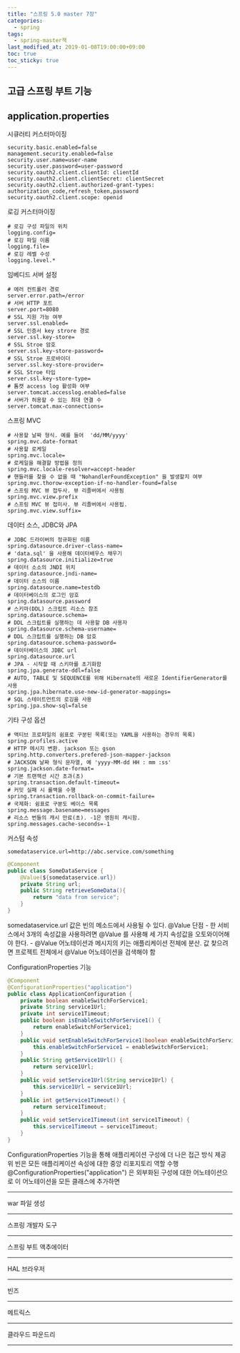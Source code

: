 ```yaml
---
title: "스프링 5.0 master 7장"
categories:
  - spring
tags:
  - spring-master책
last_modified_at: 2019-01-08T19:00:00+09:00
toc: true
toc_sticky: true
---
```


## 고급 스프링 부트 기능

## application.properties
시큐러티 커스터마이징
```
security.basic.enabled=false
management.security.enabled=false
security.user.name=user-name
security.user.password=user-password
security.oauth2.client.clientId: clientId
security.oauth2.client.clientSecret: clientSecret
security.oauth2.client.authorized-grant-types:
authorization_code,refresh_token,password
security.oauth2.client.scope: openid
```

로깅 커스터마이징
```
# 로깅 구성 파일의 위치
logging.config=
# 로깅 파일 이름
logging.file=
# 로깅 레벨 수성
logging.level.*
```

임베디드 서버 설정
```
# 에러 컨트롤러 경로
server.error.path=/error
# 서버 HTTP 포트
server.port=8080
# SSL 지원 가능 여부
server.ssl.enabled=
# SSL 인증서 key strore 경로
server.ssl.key-store=
# SSL Stroe 암호
server.ssl.key-store-password=
# SSL Stroe 프로바이더
server.ssl.key-store-provider=
# SSL Stroe 타입
server.ssl.key-store-type=
# 톰캣 access log 활성화 여부
server.tomcat.accesslog.enabled=false
# 서버가 허용할 수 있는 최대 연결 수
server.tomcat.max-connections=
```

스프링 MVC
```
# 사용할 날짜 형식. 예를 들어  'dd/MM/yyyy'
spring.mvc.date-format
# 사용할 로케일
spring.mvc.locale=
# 로케일을 해결할 방법을 정의
spring.mvc.locale-resolver=accept-header
# 핸들러를 찾을 수 없을 때 "NohandlerFoundException" 을 발생할지 여부
spring.mvc.thorow-exception-if-no-handler-found=false
# 스프링 MVC 뷰 접두사. 뷰 리졸버에서 사용됨
spring.mvc.view.prefix
# 스프링 MVC 뷰 접미사. 뷰 리졸버에서 사용됩.
spring.mvc.view.suffix=
```

데이터 소스, JDBC와 JPA
```
# JDBC 드라이버의 정규화된 이름
spring.datasource.driver-class-name=
# 'data.sql' 을 사용해 데이터배우스 채우기
spring.datasource.initialize=true
# 데이터 소소의 JNDI 위치
spring.datasource.jndi-name=
# 데이터 소스의 이름
spring.datasource.name=testdb
# 데이터베이스의 로그인 암호
spring.datasource.password
# 스키마(DDL) 스크립트 리소스 참조
spring.datasource.schema=
# DDL 스크립트를 실행하는 데 사용할 DB 사용자
spring.datasource.schema-username=
# DDL 스크립트를 실행하는 DB 암호
spring.datasource.schema-password=
# 데이터베이스의 JDBC url
spring.datasource.url
# JPA - 시작할 때 스키마를 초기화함
spring.jpa.generate-ddl=false
# AUTO, TABLE 및 SEQUENCE를 위해 Hibernate의 새로운 IdentifierGenerator를 사용
spring.jpa.hibernate.use-new-id-generator-mappings=
# SQL 스테이트먼트의 로깅을 사용
spring.jpa.show-sql=false
```

기타 구성 옵션
```
# 액티브 프로파일의 쉼표로 구분된 목록(또는 YAML을 사용하는 경우의 목록)
spring.profiles.active
# HTTP 메시지 변환. jackson 또는 gson
spring.http.converters.prefered-json-mapper-jackson   
# JACKSON 날짜 형식 문자열, 예 'yyyy-MM-dd HH : mm :ss'
spring.jackson.date-format=
# 기본 트랜잭션 시간 초과(초)
spring.transaction.default-timeout=
# 커밋 실패 시 롤백을 수행
spring.transaction.rollback-on-commit-failure=
# 국제화: 쉼표로 구분도 베이스 목록
spring.message.basename=messages
# 리소스 번들의 캐시 만료(초). -1은 영원히 캐시함.
spring.messages.cache-seconds=-1
```

커스텀 속성
```
somedataservice.url=http://abc.service.com/something
```
```java
@Component
public class SomeDataService {
    @Value(${somedataservice.url})
    private String url;
    public String retrieveSomeData(){
        return "data from service";
    }
}
```
somedataservice.url 값은 빈의 메소드에서 사용될 수 있다.
@Value 단점
    - 한 서비스에서 3개의 속성값을 사용하려면 @Value 를 사용해 세 가지 속성값을 오토와이어해야 한다.
    - @Value 어노테이션과 메시지의 키는 애플리케이션 전체에 분산. 값 찾으려면 프로젝트 전체에서 @Value 어노테이션을 검색해야 함


ConfigurationProperties 기능
```java
@Component
@ConfigurationProperties("application")
public class ApplicationConfiguration {
    private boolean enableSwitchForService1;
    private String service1Url;
    private int service1Timeout;
    public boolean isEnableSwitchForService1() {
        return enableSwitchForService1;
    }
    public void setEnableSwitchForService1(boolean enableSwitchForService1) {
        this.enableSwitchForService1 = enableSwitchForService1;
    }
    public String getService1Url() {
        return service1Url;
    }
    public void setService1Url(String service1Url) {
        this.service1Url = service1Url;
    }
    public int getService1Timeout() {
        return service1Timeout;
    }
    public void setService1Timeout(int service1Timeout) {
        this.service1Timeout = service1Timeout;
    }
}
```
ConfigurationProperties 기능을 통해 애플리케이션 구성에 더 나은 접근 방식 제공
위 빈은 모든 애플리케이션 속성에 대한 중앙 리포지토리 역할 수행
@ConfigurationProperties("application") 은 외부화된 구성에 대한 어노테이션으로 이 어노테이션을 모든 클래스에 추가하면

---
war 파일 생성

---
스프링 개발자 도구

---
스프링 부트 액추에이터

---
HAL 브라우저

---
빈즈

---
메트릭스

---
클라우드 파운드리

---
